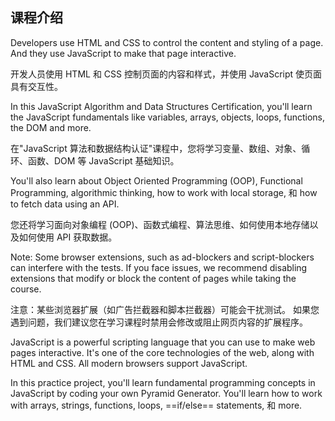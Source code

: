 ## 课程介绍
Developers use HTML and CSS to control the content and styling of a page. And they use JavaScript to make that page interactive.

开发人员使用 HTML 和 CSS 控制页面的内容和样式，并使用 JavaScript 使页面具有交互性。 

In this JavaScript Algorithm and Data Structures Certification, you'll learn the JavaScript fundamentals like variables, arrays, objects, loops, functions, the DOM and more.

在"JavaScript 算法和数据结构认证"课程中，您将学习变量、数组、对象、循环、函数、DOM 等 JavaScript 基础知识。

You'll also learn about Object Oriented Programming (OOP), Functional Programming, algorithmic thinking, how to work with local storage, 和 how to fetch data using an API.

您还将学习面向对象编程 (OOP)、函数式编程、算法思维、如何使用本地存储以及如何使用 API 获取数据。

Note: Some browser extensions, such as ad-blockers and script-blockers can interfere with the tests. If you face issues, we recommend disabling extensions that modify or block the content of pages while taking the course.

注意：某些浏览器扩展（如广告拦截器和脚本拦截器）可能会干扰测试。 如果您遇到问题，我们建议您在学习课程时禁用会修改或阻止网页内容的扩展程序。

JavaScript is a powerful scripting language that you can use to make web pages interactive. It's one of the core technologies of the web, along with HTML and CSS. All modern browsers support JavaScript.

In this practice project, you'll learn fundamental programming concepts in JavaScript by coding your own Pyramid Generator. You'll learn how to work with arrays, strings, functions, loops, ==if/else== statements, 和 more.
